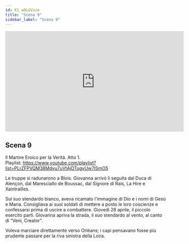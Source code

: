 ```yaml
---
id: K1_wOLGVszo
title: "Scena 9"
sidebar_label: "Scena 9"
---
```


<div class="video-float-container">
  <iframe
    width="560"
    height="315"
    src="https://www.youtube.com/embed/K1_wOLGVszo"
    title="YouTube video player"
    frameborder="0"
    allow="accelerometer; autoplay; clipboard-write; encrypted-media; gyroscope; picture-in-picture; web-share"
    referrerpolicy="strict-origin-when-cross-origin"
    allowfullscreen
  ></iframe>
</div>

## Scena 9

Il Martire Eroico per la Verità. Atto 1.   
Playlist: https://www.youtube.com/playlist?list=PLrZFPVQM38Mdyu7uVtAjDTugvUw7ISmO5 

Le truppe si radunarono a Blois. Giovanna arrivò lì seguita dal Duca di Alençon, dal Maresciallo de Boussac, dal Signore di Rais, La Hire e Xaintrailles.

Sul suo stendardo bianco, aveva ricamato l'immagine di Dio e i nomi di Gesù e Maria. Consigliava ai suoi soldati di mettere a posto le loro coscienze e confessarsi prima di uscire a combattere. Giovedì 28 aprile, il piccolo esercito partì. Giovanna apriva la strada, il suo stendardo al vento, al canto di “Veni, Creator”.

Voleva marciare direttamente verso Orléans; i capi pensavano fosse più prudente passare per la riva sinistra della Loira.
